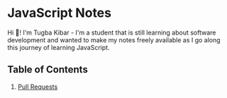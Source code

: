 # JavaScript Notes
Hi :wave:! I'm Tugba Kibar - I'm a student that is still learning about software development and wanted to make my notes freely available as I go along this journey of learning JavaScript.

## Table of Contents
1. [Pull Requests](pull-requests.md)
